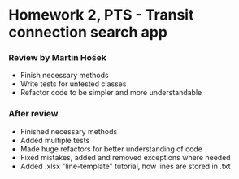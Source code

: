 # Homework 2, PTS - Transit connection search app

### Review by Martin Hošek
- Finish necessary methods
- Write tests for untested classes
- Refactor code to be simpler and more understandable

### After review
- Finished necessary methods
- Added multiple tests
- Made huge refactors for better understanding of code
- Fixed mistakes, added and removed exceptions where needed
- Added .xlsx "line-template" tutorial, how lines are stored in .txt

